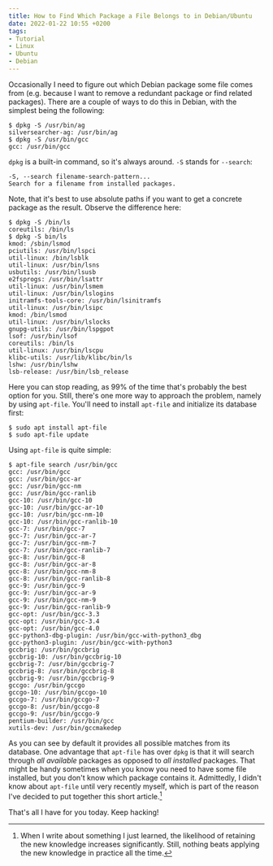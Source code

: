```yaml
---
title: How to Find Which Package a File Belongs to in Debian/Ubuntu
date: 2022-01-22 10:55 +0200
tags:
- Tutorial
- Linux
- Ubuntu
- Debian
---
```


Occasionally I need to figure out which Debian package some file comes from (e.g. because I want to remove a redundant package or find related packages). There are a couple of ways to do this in Debian, with the simplest being the following:

```console
$ dpkg -S /usr/bin/ag
silversearcher-ag: /usr/bin/ag
$ dpkg -S /usr/bin/gcc
gcc: /usr/bin/gcc
```

`dpkg` is a built-in command, so it's always around. `-S` stands for `--search`:

```
-S, --search filename-search-pattern...
Search for a filename from installed packages.
```

Note, that it's best to use absolute paths if you want to get a concrete package as the result. Observe the difference here:

```console
$ dpkg -S /bin/ls
coreutils: /bin/ls
$ dpkg -S bin/ls
kmod: /sbin/lsmod
pciutils: /usr/bin/lspci
util-linux: /bin/lsblk
util-linux: /usr/bin/lsns
usbutils: /usr/bin/lsusb
e2fsprogs: /usr/bin/lsattr
util-linux: /usr/bin/lsmem
util-linux: /usr/bin/lslogins
initramfs-tools-core: /usr/bin/lsinitramfs
util-linux: /usr/bin/lsipc
kmod: /bin/lsmod
util-linux: /usr/bin/lslocks
gnupg-utils: /usr/bin/lspgpot
lsof: /usr/bin/lsof
coreutils: /bin/ls
util-linux: /usr/bin/lscpu
klibc-utils: /usr/lib/klibc/bin/ls
lshw: /usr/bin/lshw
lsb-release: /usr/bin/lsb_release
```

Here you can stop reading, as 99% of the time that's probably the best option for you. Still, there's one more way to approach the problem, namely by using `apt-file`. You'll need to install `apt-file` and initialize its database first:

```console
$ sudo apt install apt-file
$ sudo apt-file update
```

Using `apt-file` is quite simple:

```console
$ apt-file search /usr/bin/gcc
gcc: /usr/bin/gcc
gcc: /usr/bin/gcc-ar
gcc: /usr/bin/gcc-nm
gcc: /usr/bin/gcc-ranlib
gcc-10: /usr/bin/gcc-10
gcc-10: /usr/bin/gcc-ar-10
gcc-10: /usr/bin/gcc-nm-10
gcc-10: /usr/bin/gcc-ranlib-10
gcc-7: /usr/bin/gcc-7
gcc-7: /usr/bin/gcc-ar-7
gcc-7: /usr/bin/gcc-nm-7
gcc-7: /usr/bin/gcc-ranlib-7
gcc-8: /usr/bin/gcc-8
gcc-8: /usr/bin/gcc-ar-8
gcc-8: /usr/bin/gcc-nm-8
gcc-8: /usr/bin/gcc-ranlib-8
gcc-9: /usr/bin/gcc-9
gcc-9: /usr/bin/gcc-ar-9
gcc-9: /usr/bin/gcc-nm-9
gcc-9: /usr/bin/gcc-ranlib-9
gcc-opt: /usr/bin/gcc-3.3
gcc-opt: /usr/bin/gcc-3.4
gcc-opt: /usr/bin/gcc-4.0
gcc-python3-dbg-plugin: /usr/bin/gcc-with-python3_dbg
gcc-python3-plugin: /usr/bin/gcc-with-python3
gccbrig: /usr/bin/gccbrig
gccbrig-10: /usr/bin/gccbrig-10
gccbrig-7: /usr/bin/gccbrig-7
gccbrig-8: /usr/bin/gccbrig-8
gccbrig-9: /usr/bin/gccbrig-9
gccgo: /usr/bin/gccgo
gccgo-10: /usr/bin/gccgo-10
gccgo-7: /usr/bin/gccgo-7
gccgo-8: /usr/bin/gccgo-8
gccgo-9: /usr/bin/gccgo-9
pentium-builder: /usr/bin/gcc
xutils-dev: /usr/bin/gccmakedep
```

As you can see by default it provides all possible matches from its database.
One advantage that `apt-file` has over `dpkg` is that it will search through *all
available* packages as opposed to *all installed* packages. That might be handy
sometimes when you know you need to have some file installed, but you don't know
which package contains it. Admittedly, I didn't know about `apt-file` until very
recently myself, which is part of the reason I've decided to put together this short article.[^1]

That's all I have for you today. Keep hacking!

[^1]: When I write about something I just learned, the likelihood of retaining the new knowledge increases significantly. Still, nothing beats applying the new knowledge in practice all the time.
